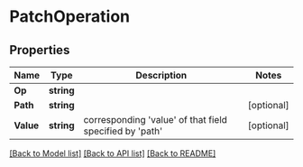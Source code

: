 # PatchOperation

## Properties

Name | Type | Description | Notes
------------ | ------------- | ------------- | -------------
**Op** | **string** |  | 
**Path** | **string** |  | [optional] 
**Value** | **string** | corresponding &#39;value&#39; of that field specified by &#39;path&#39; | [optional] 

[[Back to Model list]](../README.md#documentation-for-models) [[Back to API list]](../README.md#documentation-for-api-endpoints) [[Back to README]](../README.md)


